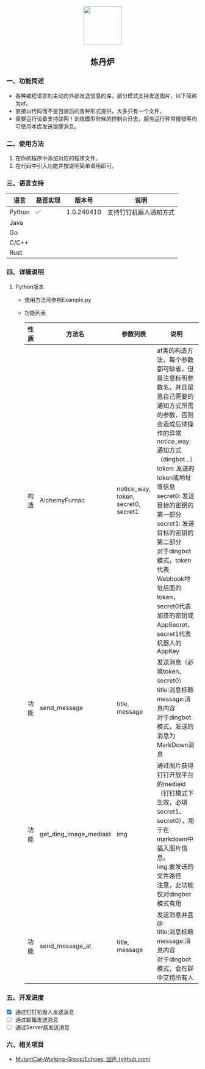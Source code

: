 <div align=center>
<img src="https://s2.loli.net/2024/04/10/PGYR7DdUOcZp5re.jpg" style="width:100px;"/>
<h2>炼丹炉</h2>
</div>

### 一、功能简述
- 各种编程语言的主动向外部发送信息的库，部分模式支持发送图片，以下简称为af。
- 直接以代码而不是包装后的各种形式提供，大多只有一个文件。
- 需要运行设备支持联网！训练模型时候的控制台日志，服务运行异常报错等均可使用本库发送提醒消息。

### 二、使用方法

1. 在你的程序中添加对应的程序文件。
2. 在代码中引入功能并按说明简单调用即可。

### 三、语言支持

| 语言   | 是否实现 | 版本号     | 说明                   |
| ------ | -------- | ---------- | ---------------------- |
| Python | ✅        | 1.0.240410 | 支持钉钉机器人通知方式 |
| Java   |          |            |                        |
| Go     |          |            |                        |
| C/C++  |          |            |                        |
| Rust   |          |            |                        |

### 四、详细说明

1. Python版本

   - 使用方法可参照Example.py

   - 功能列表

     | 性质 | 方法名                 | 参数列表                            | 说明                                                         |
     | ---- | ---------------------- | ----------------------------------- | ------------------------------------------------------------ |
     | 构造 | AlchemyFurnac          | notice_way, token, secret0, secret1 | af类的构造方法，每个参数都可缺省，但是注意标明参数名，并且留意自己需要的通知方式所需的参数，否则会造成后续操作的异常<br/>notice_way: 通知方式 （dingbot...）<br/>token: 发送的token或地址等信息<br/>secret0: 发送目标的密钥的第一部分<br/>secret1: 发送目标的密钥的第二部分<br/>对于dingbot模式，token代表Webhook地址后面的token，secret0代表加签的密钥或AppSecret，secret1代表机器人的AppKey |
     | 功能 | send_message           | title, message                      | 发送消息（必填token、secret0）<br/>title:消息标题<br/>message:消息内容<br/>对于dingbot模式，发送的消息为MarkDown消息 |
     | 功能 | get_ding_image_mediaid | img                                 | 通过图片获得钉钉开放平台的mediaid（钉钉模式下生效，必填secret1、secret0），用于在markdown中插入图片信息。<br/>img:要发送的文件路径<br/>注意，此功能仅对dingbot模式有用 |
     | 功能 | send_message_at        | title, message                      | 发送消息并且@<br/>title:消息标题<br/>message:消息内容<br/>对于dingbot模式，会在群中艾特所有人 |

### 五、开发进度

- [x] 通过钉钉机器人发送消息
- [ ] 通过邮箱发送消息
- [ ] 通过Server酱发送消息

### 六、相关项目

- [MutantCat-Working-Group/Echoes: 回声 (github.com)](https://github.com/MutantCat-Working-Group/Echoes)
